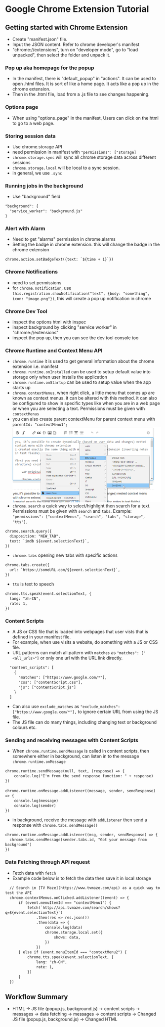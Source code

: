 # Google Chrome Extension Tutorial
## Getting started with Chrome Extension
- Create "manifest.json" file.
- Input the JSON content. Refer to chrome developer's manifest
- "chrome://extensions", turn on "developer mode", go to "load unpacked", then select the folder and unpack it.

### Pop up aka homepage for the popup
- In the manifest, there is "default_popup" in "actions". It can be used to open .html files. It is sort of like a home page. It acts like a pop up in the chrome extension.
- Then in the .html file, load from a .js file to see changes happening.

### Options page
- When using "options_page" in the manifest, Users can click on the html to go to a web page.

### Storing session data
- Use chrome.storage API
- need permission in manifest with `"permissions": ["storage]`
- `chrome.storage.sync` will sync all chrome storage data across different sessions
- `chrome.storage.local` will be local to a sync session.
- in general, we use `.sync`

### Running jobs in the background
- Use "background" field
```
"background": {
  "service_worker": "background.js"
}
```

### Alert with Alarm
- Need to get "alarms" permission in chrome.alarms
- Setting the badge in chrome extension. this will change the badge in the chrome extension
```
chrome.action.setBadgeText({text: `${time + 1}`})
```

### Chrome Notifications
- need to set permissions 
- for `chrome.notification`, use `this.registration.showNotification("text", {body: "something", icon: "image.png"})`, this will create a pop up notification in chrome


### Chrome Dev Tool
- inspect the options html with inspec
- inspect background by clicking "service worker" in "chrome://extensions"
- inspect the pop up, then you can see the dev tool console too


### Chrome Runtime and Context Menu API
- `chrome.runtime` it is used to get general information about the chrome extension i.e. manifest
- `chrome.runtime.onInstalled` can be used to setup default value into storage only when user installs the application 
- `chrome.runtime.onStartup` can be used to setup value when the app starts up
- `chrome.contextMenus`, when right click, a little menu that comes up are known as context menus. it can be altered with this method. it can also be configured to show in specific types like when you are in a web page or when you are selecting a text. Permissions must be given with `contextMenus`
- you can also create parent contextMenu for parent context menu with `parentId: "contextMenu1";`
![Parent and Children context menu](/public/context_menu_parent_children.png)
- `chrome.search` a quick way to select/highlight then search for a text. Permissions must be given with `search` and `tabs`. Example: `"permissions": ["contextMenus", "search", "tabs", "storage", "tts"],`
```
chrome.search.query({
  disposition: "NEW_TAB",
  text: `imdb ${event.selectionText}`,
})
```
- `chrome.tabs` opening new tabs with specific actions
```
chrome.tabs.create({
  url: `https://someURL.com/${event.selectionText}`,
})
```
- `tts` is text to speech
```
chrome.tts.speak(event.selectionText, {
  lang: "zh-CN",
  rate: 1,
})
```

### Content Scripts
- A JS or CSS file that is loaded into webpages that user vists that is defined in your manifest file.
- For example, when use visits a website, do something with a JS or CSS file. 
- URL patterns can match all pattern with `matches` as `"matches": ["<all_urls>"]` or only one url with the URL link directly.
```
  "content_scripts": [
    {
      "matches": ["https://www.google.com/*"],
      "css": ["contentScript.css"],
      "js": ["contentScript.js"]
    }
  ]
```
- Can also use `exclude_matches` as `"exclude_matches": ["https://www.google.com/*"],` to ignore certain URL from using the JS file.
- The JS file can do many things, including changing text or background colours etc.

### Sending and receiving messages with Content Scripts
- When `chrome.runtime.sendMessage` is called in content scripts, then somewhere either in background, can listen in to the message `chrome.runtime.onMessage`

```
chrome.runtime.sendMessage(null, text, (response) => {
    console.log("I'm from the send response function: " + response)
})

chrome.runtime.onMessage.addListener((message, sender, sendResponse) => {
    console.log(message)
    console.log(sender)
})
```
- in background, receive the message with `addListener` then send a response with `chrome.tabs.sendMessage()`
```
chrome.runtime.onMessage.addListener((msg, sender, sendResponse) => {
  chrome.tabs.sendMessage(sender.tabs.id, "Got your message from background")
})
```

### Data Fetching through API request
- Fetch data with `fetch`
- Example code below is to fetch the data then save it in local storage
```
  // Search in [TV Maze](https://www.tvmaze.com/api) as a quick way to test the API
  chrome.contextMenus.onClicked.addListener((event) => {
      if (event.menuItemId === "contextMenu1") {
          fetch(`http://api.tvmaze.com/search/shows?q=${event.selectionText}`)
              .then(res => res.json())
              .then(data => {
                  console.log(data)
                  chrome.storage.local.set({
                      shows: data,
                  })
              })
      } else if (event.menuItemId === "contextMenu2") {
          chrome.tts.speak(event.selectionText, {
              lang: "zh-CN",
              rate: 1,
          })
      }
  })
```

## Workflow Summary
- HTML -> JS file (popup.js, background.js) -> content scripts -> messages -> data fetching -> messages -> content scripts -> Changed JS file (popup.js, background.js) -> Changed HTML


